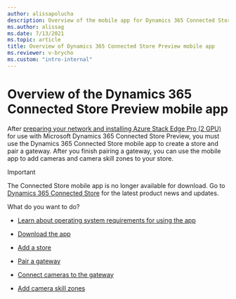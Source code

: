 ```yaml
---
author: alissapolucha
description: Overview of the mobile app for Dynamics 365 Connected Store Preview
ms.author: alissag
ms.date: 7/13/2021
ms.topic: article
title: Overview of Dynamics 365 Connected Store Preview mobile app
ms.reviewer: v-brycho
ms.custom: "intro-internal"
---
```


# Overview of the Dynamics 365 Connected Store Preview mobile app

After [preparing your network and installing Azure Stack Edge Pro (2 GPU)](ase-install.md) for use with Microsoft Dynamics 365 Connected Store Preview, you must use the Dynamics 365 Connected Store mobile app to create a store and pair a gateway. After you finish pairing a gateway, you can use the mobile app to add cameras and camera skill zones to your store.

> [!IMPORTANT]
> The Connected Store mobile app is no longer available for download. Go to [Dynamics 365 Connected Store](https://dynamics.microsoft.com/en-us/ai/connected-store/) for the latest product news and updates.  

What do you want to do?

- [Learn about operating system requirements for using the app](mobile-app-requirements.md)

- [Download the app](mobile-app-download.md)

- [Add a store](mobile-app-create-store.md)

- [Pair a gateway](mobile-app-pair-gateway.md)

- [Connect cameras to the gateway](mobile-app-add-cameras.md)

- [Add camera skill zones](mobile-app-add-camera-skill-zones.md)
